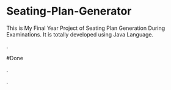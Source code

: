 # Seating-Plan-Generator

This is My Final Year Project of Seating Plan Generation During Examinations. It is totally developed using Java Language.































































































































.





















































#Done










































































































.




































































































































































































































































































































































































































































































.






































